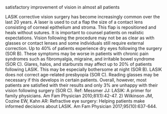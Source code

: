 satisfactory improvement of vision in almost all patients

LASIK corrective vision surgery has become increasingly common over the last 20 years. A laser is used
to cut a flap the size of a contact lens consisting of corneal epithelium and stroma. This flap is repositioned
and heals without sutures.
It is important to counsel patients on realistic expectations. Vision following the procedure may not be as
clear as with glasses or contact lenses and some individuals still require external correction. Up to 40%
of patients experience dry eyes following the surgery (SOR B). These symptoms may be worse in patients
with chronic pain syndromes such as fibromyalgia, migraine, and irritable bowel syndrome (SOR C).
Glares, halos, and starbursts may affect up to 20% of patients following LASIK. This may be especially
bothersome at night (SOR B).
LASIK does not correct age-related presbyopia (SOR C). Reading glasses may be necessary if this
develops in certain patients. Overall, however, most patients are satisfied with their results and only 3%
are unhappy with their vision following surgery (SOR C).
Ref: Messmer JJ: LASIK: A primer for family physicians. Am Fam Physician 2010;81(1):42-47. 2) Wilkinson JM, Cozine EW,
Kahn AR: Refractive eye surgery: Helping patients make informed decisions about LASIK. Am Fam Physician
2017;95(10):637-644.
